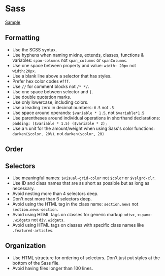 # Sass

[Sample](sample.scss)

## Formatting

* Use the SCSS syntax.
* Use hyphens when naming mixins, extends, classes, functions & variables: `span-columns` not `span_columns` or `spanColumns`.
* Use one space between property and value: `width: 20px` not `width:20px`.
* Use a blank line above a selector that has styles.
* Prefer hex color codes `#fff`.
* Use `//` for comment blocks not `/* */`.
* Use one space between selector and `{`.
* Use double quotation marks.
* Use only lowercase, including colors.
* Use a leading zero in decimal numbers: `0.5` not `.5`
* Use space around operands: `$variable * 1.5`, not `$variable*1.5`
* Use parentheses around individual operations in shorthand declarations: `padding: ($variable * 1.5) ($variable * 2);`
* Use a `%` unit for the amount/weight when using Sass's color functions: `darken($color, 20%)`, not `darken($color, 20)`

## Order

## Selectors

* Use meaningful names: `$visual-grid-color` not `$color` or `$vslgrd-clr`.
* Use ID and class names that are as short as possible but as long as necessary.
* Avoid nesting more than 4 selectors deep.
* Don't nest more than 6 selectors deep.
* Avoid using the HTML tag in the class name: `section.news` not `section.news-section`.
* Avoid using HTML tags on classes for generic markup `<div>`, `<span>`: `.widgets` not `div.widgets`.
* Avoid using HTML tags on classes with specific class names like `.featured-articles`.

## Organization

* Use HTML structure for ordering of selectors. Don't just put styles at the bottom of the Sass file.
* Avoid having files longer than 100 lines.

